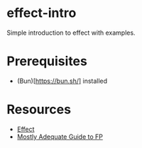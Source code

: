# effect-intro

Simple introduction to effect with examples.

# Prerequisites

- (Bun)[https://bun.sh/] installed

# Resources

- [Effect](https://effect.website/)
- [Mostly Adequate Guide to FP](https://mostly-adequate.gitbook.io/mostly-adequate-guide)

